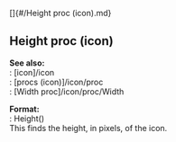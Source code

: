 []{#/Height proc (icon).md}    
## Height proc (icon)    
**See also:**    
:   [icon]/icon    
:   [procs (icon)]/icon/proc    
:   [Width proc]/icon/proc/Width    
<!-- -->    
**Format:**    
:   Height()    
This finds the height, in pixels, of the icon.  
